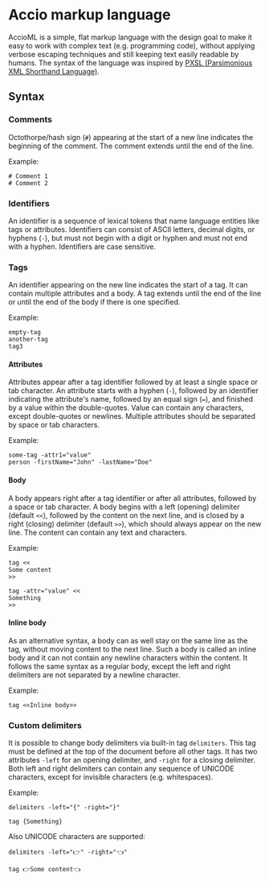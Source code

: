 # Accio markup language
AccioML is a simple, flat markup language with the design goal to make it easy to work with complex text (e.g. programming code), without applying verbose escaping techniques and still keeping text easily readable by humans. The syntax of the language was inspired by [PXSL (Parsimonious XML Shorthand Language)](http://web.archive.org/web/20060228113459/http://community.moertel.com/pxsl/).

## Syntax

### Comments
Octothorpe/hash sign (`#`) appearing at the start of a new line indicates the beginning of the comment. The comment extends until the end of the line.  

Example:
```
# Comment 1
# Comment 2
```

### Identifiers
An identifier is a sequence of lexical tokens that name language entities like tags or attributes. Identifiers can consist of ASCII letters, decimal digits, or hyphens (`-`), but must not begin with a digit or hyphen and must not end with a hyphen. Identifiers are case sensitive.

### Tags
An identifier appearing on the new line indicates the start of a tag. It can contain multiple attributes and a body. A tag extends until the end of the line or until the end of the body if there is one specified.

Example:
```
empty-tag
another-tag
tag3
```

#### Attributes
Attributes appear after a tag identifier followed by at least a single space or tab character. An attribute starts with a hyphen (`-`), followed by an identifier indicating the attribute's name, followed by an equal sign (`=`), and finished by a value within the double-quotes. Value can contain any characters, except double-quotes or newlines. Multiple attributes should be separated by space or tab characters.

Example:
```
some-tag -attr1="value"
person -firstName="John" -lastName="Doe"
```

#### Body
A body appears right after a tag identifier or after all attributes, followed by a space or tab character. A body begins with a left (opening) delimiter (default `<<`), followed by the content on the next line, and is closed by a right (closing) delimiter (default `>>`), which should always appear on the new line. The content can contain any text and characters.


Example:
```
tag << 
Some content
>>

tag -attr="value" <<
Something
>>
```

#### Inline body
As an alternative syntax, a body can as well stay on the same line as the tag, without moving content to the next line. Such a body is called an inline body and it can not contain any newline characters within the content. It follows the same syntax as a regular body, except the left and right delimiters are not separated by a newline character.

Example:
```
tag <<Inline body>>
```

### Custom delimiters
It is possible to change body delimiters via built-in tag `delimiters`. This tag must be defined at the top of the document before all other tags. It has two attributes `-left` for an opening delimiter, and `-right` for a closing delimiter. Both left and right delimiters can contain any sequence of UNICODE characters, except for invisible characters (e.g. whitespaces).

Example:
```
delimiters -left="{" -right="}"

tag {Something}
```

Also UNICODE characters are supported:
```
delimiters -left="👉" -right="👈"

tag 👉Some content👈
```